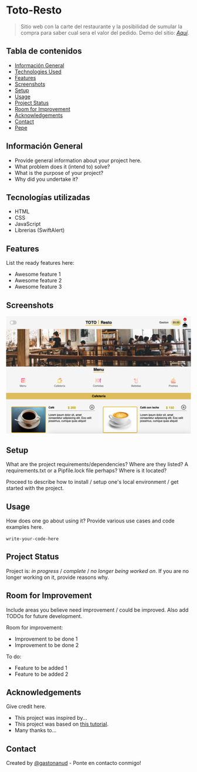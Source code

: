 # Toto-Resto
> Sitio web con la carte del restaurante y la posibilidad de sumular la compra para saber cual sera el valor del pedido.
> Demo del sitio: [_Aquí_](https://toto-resto.netlify.app).

## Tabla de contenidos
* [Información General](#generalinformation)
* [Technologies Used](#technologies-used)
* [Features](#features)
* [Screenshots](#screenshots)
* [Setup](#setup)
* [Usage](#usage)
* [Project Status](#project-status)
* [Room for Improvement](#room-for-improvement)
* [Acknowledgements](#acknowledgements)
* [Contact](#contact)
* [Pepe](#pepa)
<!-- * [License](#license) -->


## Información General
- Provide general information about your project here.
- What problem does it (intend to) solve?
- What is the purpose of your project?
- Why did you undertake it?
<!-- You don't have to answer all the questions - just the ones relevant to your project. -->


## Tecnologías utilizadas
- HTML
- CSS
- JavaScript
- Librerias (SwiftAlert)


## Features
List the ready features here:
- Awesome feature 1
- Awesome feature 2
- Awesome feature 3


## Screenshots
![Ejemplo de screenshot](./img/screenshot.png)


## Setup
What are the project requirements/dependencies? Where are they listed? A requirements.txt or a Pipfile.lock file perhaps? Where is it located?

Proceed to describe how to install / setup one's local environment / get started with the project.


## Usage
How does one go about using it?
Provide various use cases and code examples here.

`write-your-code-here`


## Project Status
Project is: _in progress_ / _complete_ / _no longer being worked on_. If you are no longer working on it, provide reasons why.


## Room for Improvement
Include areas you believe need improvement / could be improved. Also add TODOs for future development.

Room for improvement:
- Improvement to be done 1
- Improvement to be done 2

To do:
- Feature to be added 1
- Feature to be added 2


## Acknowledgements
Give credit here.
- This project was inspired by...
- This project was based on [this tutorial](https://www.example.com).
- Many thanks to...


## Contact <a name="contact"/>
Created by [@gastonanud](www.linkedin.com/in/gaston-anud/) - Ponte en contacto conmigo!
